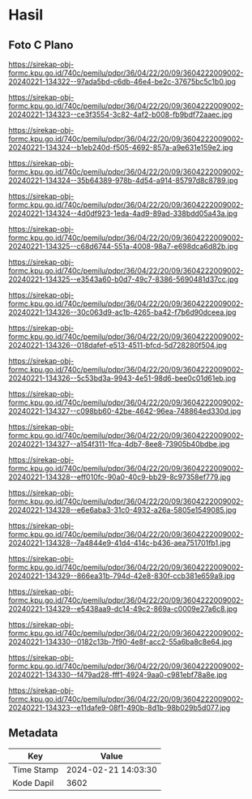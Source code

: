 # Hasil

## Foto C Plano

https://sirekap-obj-formc.kpu.go.id/740c/pemilu/pdpr/36/04/22/20/09/3604222009002-20240221-134322--97ada5bd-c6db-46e4-be2c-37675bc5c1b0.jpg

https://sirekap-obj-formc.kpu.go.id/740c/pemilu/pdpr/36/04/22/20/09/3604222009002-20240221-134323--ce3f3554-3c82-4af2-b008-fb9bdf72aaec.jpg

https://sirekap-obj-formc.kpu.go.id/740c/pemilu/pdpr/36/04/22/20/09/3604222009002-20240221-134324--b1eb240d-f505-4692-857a-a9e631e159e2.jpg

https://sirekap-obj-formc.kpu.go.id/740c/pemilu/pdpr/36/04/22/20/09/3604222009002-20240221-134324--35b64389-978b-4d54-a914-85797d8c8789.jpg

https://sirekap-obj-formc.kpu.go.id/740c/pemilu/pdpr/36/04/22/20/09/3604222009002-20240221-134324--4d0df923-1eda-4ad9-89ad-338bdd05a43a.jpg

https://sirekap-obj-formc.kpu.go.id/740c/pemilu/pdpr/36/04/22/20/09/3604222009002-20240221-134325--c68d6744-551a-4008-98a7-e698dca6d82b.jpg

https://sirekap-obj-formc.kpu.go.id/740c/pemilu/pdpr/36/04/22/20/09/3604222009002-20240221-134325--e3543a60-b0d7-49c7-8386-5690481d37cc.jpg

https://sirekap-obj-formc.kpu.go.id/740c/pemilu/pdpr/36/04/22/20/09/3604222009002-20240221-134326--30c063d9-ac1b-4265-ba42-f7b6d90dceea.jpg

https://sirekap-obj-formc.kpu.go.id/740c/pemilu/pdpr/36/04/22/20/09/3604222009002-20240221-134326--018dafef-e513-4511-bfcd-5d728280f504.jpg

https://sirekap-obj-formc.kpu.go.id/740c/pemilu/pdpr/36/04/22/20/09/3604222009002-20240221-134326--5c53bd3a-9943-4e51-98d6-bee0c01d61eb.jpg

https://sirekap-obj-formc.kpu.go.id/740c/pemilu/pdpr/36/04/22/20/09/3604222009002-20240221-134327--c098bb60-42be-4642-96ea-748864ed330d.jpg

https://sirekap-obj-formc.kpu.go.id/740c/pemilu/pdpr/36/04/22/20/09/3604222009002-20240221-134327--a154f311-1fca-4db7-8ee8-73905b40bdbe.jpg

https://sirekap-obj-formc.kpu.go.id/740c/pemilu/pdpr/36/04/22/20/09/3604222009002-20240221-134328--eff010fc-90a0-40c9-bb29-8c97358ef779.jpg

https://sirekap-obj-formc.kpu.go.id/740c/pemilu/pdpr/36/04/22/20/09/3604222009002-20240221-134328--e6e6aba3-31c0-4932-a26a-5805e1549085.jpg

https://sirekap-obj-formc.kpu.go.id/740c/pemilu/pdpr/36/04/22/20/09/3604222009002-20240221-134328--7a4844e9-41d4-414c-b436-aea751701fb1.jpg

https://sirekap-obj-formc.kpu.go.id/740c/pemilu/pdpr/36/04/22/20/09/3604222009002-20240221-134329--866ea31b-794d-42e8-830f-ccb381e659a9.jpg

https://sirekap-obj-formc.kpu.go.id/740c/pemilu/pdpr/36/04/22/20/09/3604222009002-20240221-134329--e5438aa9-dc14-49c2-869a-c0009e27a6c8.jpg

https://sirekap-obj-formc.kpu.go.id/740c/pemilu/pdpr/36/04/22/20/09/3604222009002-20240221-134330--0182c13b-7f90-4e8f-acc2-55a6ba8c8e64.jpg

https://sirekap-obj-formc.kpu.go.id/740c/pemilu/pdpr/36/04/22/20/09/3604222009002-20240221-134330--f479ad28-fff1-4924-9aa0-c981ebf78a8e.jpg

https://sirekap-obj-formc.kpu.go.id/740c/pemilu/pdpr/36/04/22/20/09/3604222009002-20240221-134323--e11dafe9-08f1-490b-8d1b-98b029b5d077.jpg


## Metadata

| Key        | Value               |
| ---------- | ------------------- |
| Time Stamp | 2024-02-21 14:03:30 |
| Kode Dapil | 3602                |




